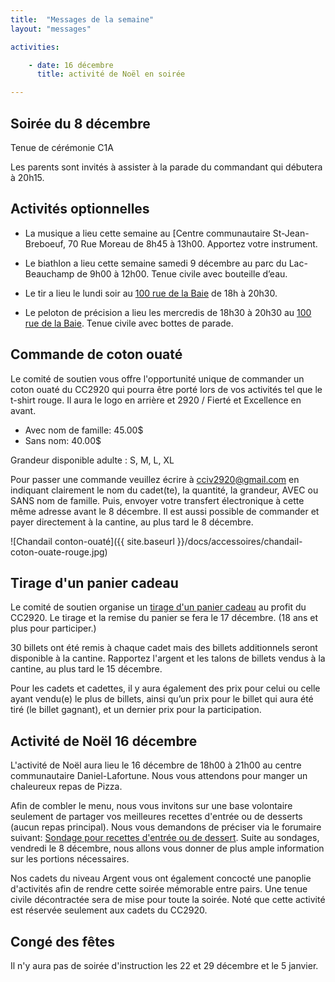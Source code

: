 ```yaml
---
title:  "Messages de la semaine"
layout: "messages"

activities: 

    - date: 16 décembre
      title: activité de Noël en soirée

---
```

## Soirée du 8 décembre

Tenue de cérémonie C1A

Les parents sont invités à assister à la parade du commandant qui débutera à 20h15.

## Activités optionnelles

- La musique a lieu cette semaine au [Centre communautaire St-Jean-Breboeuf, 70 Rue Moreau de 8h45 à 13h00. Apportez votre instrument.

- Le biathlon a lieu cette semaine samedi 9 décembre au parc du Lac-Beauchamp de 9h00 à 12h00. Tenue civile avec bouteille d’eau.

- Le tir a lieu le lundi soir au [100 rue de la Baie](/information/comment-nous-rejoindre/) de 18h à 20h30.

- Le peloton de précision a lieu les mercredis de 18h30 à 20h30 au [100 rue de la Baie](/information/comment-nous-rejoindre/). Tenue civile avec bottes de parade.

## Commande de coton ouaté

Le comité de soutien vous offre l'opportunité unique de commander un coton ouaté du CC2920 qui pourra être porté lors de vos activités tel que le t-shirt rouge. Il aura le logo en arrière et 2920 / Fierté et Excellence en avant.

- Avec nom de famille: 45.00$
- Sans nom: 40.00$

Grandeur disponible adulte : S, M, L, XL

Pour passer une commande veuillez écrire à <cciv2920@gmail.com> en indiquant clairement le nom du cadet(te), la quantité, la grandeur, AVEC ou SANS nom de famille. Puis, envoyer votre transfert électronique à cette même adresse avant le 8 décembre. Il est aussi possible de commander et payer directement à la cantine,  au plus tard le 8 décembre.

![Chandail conton-ouaté]({{ site.baseurl }}/docs/accessoires/chandail-coton-ouate-rouge.jpg)

## Tirage d'un panier cadeau

Le comité de soutien organise un [tirage d'un panier cadeau](/information/financement/#panier-cadeau-pour-le-temps-des-f%C3%AAtes) au profit du CC2920. Le tirage et la remise du panier se fera le 17 décembre. (18 ans et plus pour participer.)

30 billets ont été remis à chaque cadet mais des billets additionnels seront disponible à la cantine. Rapportez l'argent et les talons de billets vendus à la cantine, au plus tard le 15 décembre.

Pour les cadets et cadettes, il y aura également des prix pour celui ou celle ayant vendu(e) le plus de billets, ainsi qu’un prix pour le billet qui aura été tiré (le billet gagnant), et un dernier prix pour la participation.

## Activité de Noël 16 décembre

L'activité de Noël aura lieu le 16 décembre de 18h00 à 21h00 au centre communautaire Daniel-Lafortune. Nous vous attendons pour manger un chaleureux repas de Pizza. 

Afin de combler le menu, nous vous invitons sur une base volontaire seulement de partager vos meilleures recettes d'entrée ou de desserts (aucun repas principal). Nous vous demandons de préciser via le forumaire suivant: [Sondage pour recettes d'entrée ou de dessert](https://docs.google.com/forms/d/1J6YdqhwHDx6cPpP3sGqSe9_DqLdm2dKZ-iSvYCB24pM/edit). Suite au sondages, vendredi le 8 décembre, nous allons vous donner de plus ample information sur les portions nécessaires. 

Nos cadets du niveau Argent vous ont également concocté une panoplie d'activités afin de rendre cette soirée mémorable entre pairs. Une tenue civile décontractée sera de mise pour toute la soirée. Noté que cette activité est réservée seulement aux cadets du CC2920.

## Congé des fêtes

Il n'y aura pas de soirée d'instruction les 22 et 29 décembre et le 5 janvier.
